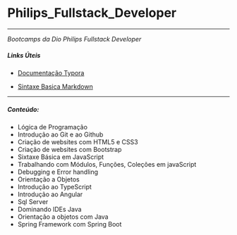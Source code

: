 # Philips_Fullstack_Developer

------

 *Bootcamps da Dio Philips Fullstack Developer*

##### Links Úteis

- [Documentação Typora](https://typora.io/)

- [Sintaxe Basica Markdown](https://www.markdownguide.org/getting-started/)	

------

##### Conteúdo:

- Lógica de Programação
- Introdução ao Git e ao Github
- Criação de websites com HTML5 e CSS3
- Criação de websites com Bootstrap
- Sixtaxe Básica em JavaScript
- Trabalhando com Módulos, Funções, Coleções em javaScript
- Debugging e Error handling
- Orientação a Objetos
- Introdução ao TypeScript
- Introdução ao Angular
- Sql Server
- Dominando IDEs Java
- Orientação a objetos com Java
- Spring Framework com Spring Boot
